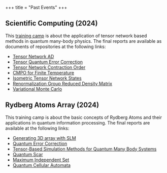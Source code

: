 +++
title =  "Past Events"
+++

## Scientific Computing (2024)

This [training camp](https://github.com/CodingThrust/NumericTrainingCamp) is about the application of tensor network based methods in quantum many-body physics. The final reports are available as documents of repositories at the following links:

- [Tensor Network AD](https://github.com/YidaiZhang/TensorNetworkAD2.jl)
- [Tensor Quantum Error Correction](https://github.com/nzy1997/TensorQEC.jl)
- [Tensor Network Contraction Order](https://github.com/ArrogantGao/Notes-Gsoc2024)
- [CMPO for Finite Temperature](https://github.com/lovemy569/CMPO-For-Finite-Temperature)
- [Isometric Tensor Network States](https://github.com/Br0kenSmi1e/isoTNS.jl)
- [Renormalization Group Reduced Density Matrix](https://github.com/exAClior/RGRDMT.jl)
- [Variational Monte Carlo](https://github.com/Phy-Ren/Variational-Monte-Carlo)

## Rydberg Atoms Array (2024)
This training camp is about the basic concepts of Rydberg Atoms and their applications in quantum information processing. The final reports are available at the following links:

- [Generating 3D array with SLM](/RydbergAtoms2024/AtomLoading/)
- [Quantum Error Correction](/RydbergAtoms2024/ErrorCorrection/)
- [Tensor-Based Simulation Methods for Quantum Many Body Systems](/RydbergAtoms2024/Simulation/final-xzgao)
- [Quantum Scar](/RydbergAtoms2024/Simulation/yidai)
- [Maximum Independent Set](/RydbergAtoms2024/Simulation/dezheng)
- [Quantum Cellular Automata](/RydbergAtoms2024/Algorithm/)
